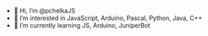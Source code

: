 - 👋 Hi, I’m @pchelkaJS
- 👀 I’m interested in JavaScript, Arduino, Pascal, Python, Java, C++
- 🌱 I’m currently learning JS, Arduino, JuniperBot

<!---
pchelkaJS/pchelkaJS is a ✨ special ✨ repository because its `README.md` (this file) appears on your GitHub profile.
You can click the Preview link to take a look at your changes.
--->
